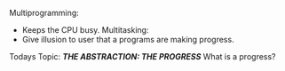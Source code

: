 Multiprogramming: 
- Keeps the CPU busy.
Multitasking:
- Give illusion to user that a programs are making progress.

Todays Topic: ***THE ABSTRACTION: THE PROGRESS***
What is a progress?
